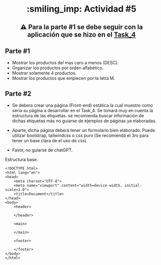 <h1 align="center"> :smiling_imp: Actividad #5</h1>



<h2 align="center">⚠️ Para la parte #1 se debe seguir con la aplicación que se hizo en el <a href="https://github.com/JuanJooose/Java_Course/blob/main/Tasks/Task_4.md">Task_4</a> </h2>


<h2>Parte #1</h2>

- Mostrar los productos del mas caro a menos (DESC).
- Organizar los productos por orden alfabético.
- Mostrar solamente 4 productos. 
- Mostrar los productos que empiecen por la letra M.

<h2>Parte #2</h2>

- Se debera crear una página (Front-end) estática la cual muestre como sería su página a desarrollar en el Task_4. Se tomará muy en cuenta la estructura de las etiquetas. se recomienda buscar información de dichas etiquetas más no guiarse de ejemplos de páginas ya elaboradas.

- Aparte, dicha página deberá tener un formulario bien elaborado. Puede utilizar bootstrap, tailwindcss o css puro (Se recomienda el 3ro para tener un base clara de el uso de css).

- Favor, no guiarse de chatGPT.

Estructura base.

```html,
<!DOCTYPE html>
<html lang="en">
<head>
    <meta charset="UTF-8">
    <meta name="viewport" content="width=device-width, initial-scale=1.0">
    <title>Document</title>
</head>
<body>
    <header>
        
    </header>
    
    <main>
       
    </main>

    <footer>

    </footer>
</body>
</html>
```
